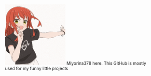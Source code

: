 ![Intro Image](download.gif)
Miyorina378 here. This GitHub is mostly used for my funny little projects

<!---
Miyorina378/Miyorina378 is a ✨ special ✨ repository because its `README.md` (this file) appears on your GitHub profile.
You can click the Preview link to take a look at your changes.
--->
